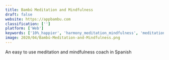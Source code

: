 ```yaml
---
title: Bambú Meditation and Mindfulness
draft: false 
website: https://appbambu.com
classification: ['']
platform: ['Web']
keywords: ['10%_happier', 'harmony_meditation_mindfulness', 'meditation_apps_directory', 'meditation_studio', 'stoa', 'strive_minutes', 'wave_meditation', 'non']
image: 2020/04/Bambú-Meditation-and-Mindfulness.png
---
```

An easy to use meditation and mindfulness coach in Spanish